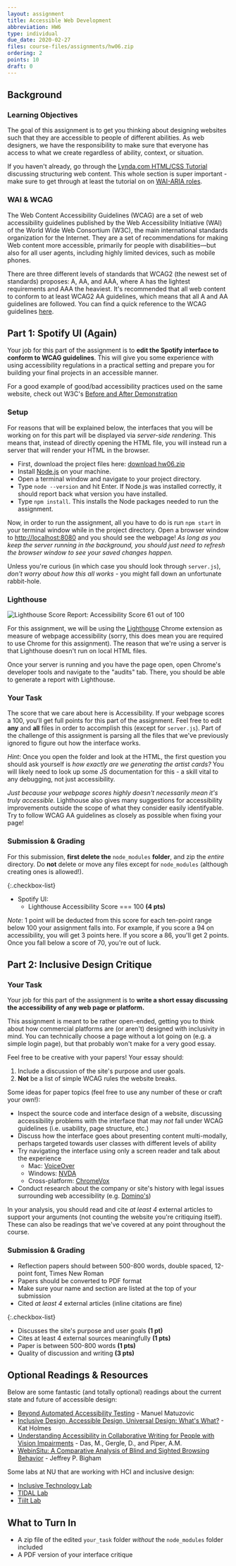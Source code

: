 ```yaml
---
layout: assignment
title: Accessible Web Development
abbreviation: HW6
type: individual
due_date: 2020-02-27
files: course-files/assignments/hw06.zip
ordering: 2
points: 10
draft: 0
---
```

<style>
    img {
        max-width: 1000px;
        max-height: 600px;
    }
</style>

## Background

### Learning Objectives

The goal of this assignment is to get you thinking about designing websites such that they are accessible to people of different abilities.
As web designers, we have the responsibility to make sure that everyone has access to what we create regardless of ability, context, or situation.

If you haven't already, go through the [Lynda.com HTML/CSS Tutorial][Lynda] discussing structuring web content.
This whole section is super important - make sure to get through at least the tutorial on on [WAI-ARIA roles][Lynda WAI-ARIA]. 

### WAI & WCAG

The Web Content Accessibility Guidelines (WCAG) are a set of web accessibility guidelines published by the Web Accessibility Initiative (WAI) of the World Wide Web Consortium (W3C), the main international standards organization for the Internet.
They are a set of recommendations for making Web content more accessible, primarily for people with disabilities—but also for all user agents, including highly limited devices, such as mobile phones.

There are three different levels of standards that WCAG2 (the newest set of standards) proposes: A, AA, and AAA, where A has the lightest requirements and AAA the heaviest.
It's recommended that all web content to conform to at least WCAG2 AA guidelines, which means that all A and AA guidelines are followed.
You can find a quick reference to the WCAG guidelines [here][WCAG Quickref].

## Part 1: Spotify UI (Again)

Your job for this part of the assignment is to **edit the Spotify interface to conform to WCAG guidelines**.
This will give you some experience with using accessibility regulations in a practical setting and prepare you for building your final projects in an accessible manner.

For a good example of good/bad accessibility practices used on the same website, check out W3C's [Before and After Demonstration][b4a]

### Setup

For reasons that will be explained below, the interfaces that you will be working on for this part will be displayed via *server-side rendering*. This means that, instead of directly opening the HTML file, you will instead run a server that will render your HTML in the browser.

- First, download the project files here: <a class="hw" href="{{site.baseurl}}/{{page.files}}">download hw06.zip<i class="fasfa-link"></i></a>
- Install [Node.js][Node] on your machine.
- Open a terminal window and navigate to your project directory.
- Type `node --version` and hit Enter. If Node.js was installed correctly, it should report back what version you have installed.
- Type `npm install`. This installs the Node packages needed to run the assignment.

Now, in order to run the assignment, all you have to do is run `npm start` in your terminal window while in the project directory. Open a browser window to [http://localhost:8080](http://localhost:8080) and you should see the webpage! *As long as you keep the server running in the background, you should just need to refresh the browser window to see your saved changes happen.*

Unless you're curious (in which case you should look through `server.js`), *don't worry about how this all works* - you might fall down an unfortunate rabbit-hole.

### Lighthouse

![Lighthouse Score Report: Accessibility Score 61 out of 100][lighthouse-img]

For this assignment, we will be using the [Lighthouse][Lighthouse] Chrome extension as measure of webpage accessibility (sorry, this does mean you are required to use Chrome for this assignment). The reason that we're using a server is that Lighthouse doesn't run on local HTML files.

Once your server is running and you have the page open, open Chrome's developer tools and navigate to the "audits" tab. There, you should be able to generate a report with Lighthouse.

### Your Task

The score that we care about here is Accessibility. If your webpage scores a 100, you'll get full points for this part of the assignment. Feel free to edit **any** and **all** files in order to accomplish this (except for `server.js`). Part of the challenge of this assignment is parsing all the files that we've previously ignored to figure out how the interface works.

*Hint*: Once you open the folder and look at the HTML, the first question you should ask yourself is *how exactly are we generating the artist cards?* You will likely need to look up some JS documentation for this - a skill vital to any debugging, not just accessibility.

*Just because your webpage scores highly doesn't necessarily mean it's truly accessible.* Lighthouse also gives many suggestions for accessibility improvements outside the scope of what they consider easily identifyable. Try to follow WCAG AA guidelines as closely as possible when fixing your page!

### Submission & Grading

For this submission, **first delete the** `node_modules` **folder**, and zip the *entire* directory. Do **not** delete or move any files except for `node_modules` (although creating ones is allowed!).

{:.checkbox-list}
* Spotify UI:
  * Lighthouse Accessibility Score === 100 **(4 pts)**

*Note*: 1 point will be deducted from this score for each ten-point range below 100 your assignment falls into.
For example, if you score a 94 on accessibility, you will get 3 points here. If you score a 86, you'll get 2 points.
Once you fall below a score of 70, you're out of luck.

## Part 2: Inclusive Design Critique

### Your Task

Your job for this part of the assignment is to **write a short essay discussing the accessibility of any web page or platform.**

This assignment is meant to be rather open-ended, getting you to think about how commercial platforms are (or aren't) designed with inclusivity in mind. You can technically choose a page without a lot going on (e.g. a simple login page), but that probably won't make for a very good essay.

Feel free to be creative with your papers! Your essay should:
1. Include a discussion of the site's purpose and user goals.
2. **Not** be a list of simple WCAG rules the website breaks.

Some ideas for paper topics (feel free to use any number of these or craft your own!):

* Inspect the source code and interface design of a website, discussing accessibility problems with the interface that may *not* fall under WCAG guidelines (i.e. usability, page structure, etc.)
* Discuss how the interface goes about presenting content multi-modally, perhaps targeted towards user classes with different levels of ability
* Try navigating the interface using only a screen reader and talk about the experience
  * Mac: [VoiceOver][VoiceOver]
  * Windows: [NVDA][NVDA]
  * Cross-platform: [ChromeVox][ChromeVox]
* Conduct research about the company or site's history with legal issues surrounding web accessibility (e.g. [Domino's][Domino's])

In your analysis, you should read and cite *at least 4* external articles to support your arguments (not counting the website you're critiquing itself). These can also be readings that we've covered at any point throughout the course.

### Submission & Grading

* Reflection papers should between 500-800 words, double spaced, 12-point font, Times New Roman
* Papers should be converted to PDF format
* Make sure your name and section are listed at the top of your submission
* Cited *at least 4* external articles (inline citations are fine)

{:.checkbox-list}
* Discusses the site's purpose and user goals **(1 pt)**
* Cites at least 4 external sources meaningfully **(1 pts)**
* Paper is between 500-800 words **(1 pts)**
* Quality of discussion and writing **(3 pts)**

## Optional Readings & Resources

Below are some fantastic (and totally optional) readings about the current state and future of accessible design:

* [Beyond Automated Accessibility Testing][Beyond Automation] - Manuel Matuzovic
* [Inclusive Design, Accessible Design, Universal Design: What's What?][Holmes] - Kat Holmes
* [Understanding Accessibility in Collaborative Writing for People with Vision Impairments][Collab] - Das, M., Gergle, D., and Piper, A.M.
* [WebinSitu: A Comparative Analysis of Blind and Sighted Browsing Behavior][WebinSitu] - Jeffrey P. Bigham

Some labs at NU that are working with HCI and inclusive design:
* [Inclusive Technology Lab][ITL]
* [TIDAL Lab][TIDAL]
* [Tiilt Lab][Tiilt]

## What to Turn In

* A zip file of the edited `your_task` folder *without* the `node_modules` folder included
* A PDF version of your interface critique

[b4a]: https://www.w3.org/WAI/demos/bad/
[Beyond Automation]: https://www.matuzo.at/blog/beyond-automatic-accessibility-testing-6-things-i-check-on-every-website-i-build/
[ChromeVox]: https://chrome.google.com/webstore/detail/chromevox-classic-extensi/kgejglhpjiefppelpmljglcjbhoiplfn?hl=en-GB
[Collab]: https://dl.acm.org/doi/10.1145/3359293
[Domino's]: https://www.ciodive.com/news/what-dominos-digital-accessibility-lawsuit-means-for-compliance/564737/
[Holmes]: https://www.fastcompany.com/90243282/the-no-1-thing-youre-getting-wrong-about-inclusive-design
[ITL]: https://inclusive.northwestern.edu
[Lighthouse]: https://chrome.google.com/webstore/detail/lighthouse/blipmdconlkpinefehnmjammfjpmpbjk?hl=en
[Lynda]: https://www.linkedin.com/learning/html-essential-training/the-value-of-structure?u=75814418
[Lynda WAI-ARIA]: https://www.linkedin.com/learning/html-essential-training/using-wai-aria-roles?u=75814418
[Node]: https://nodejs.org/en/download/
[NVDA]: https://www.nvaccess.org/download/
[TIDAL]: https://tidal.northwestern.edu
[Tiilt]: https://tiilt.northwestern.edu/projects/
[VoiceOver]: https://www.applevis.com/guides/beginners-guide-using-macos-voiceover
[WCAG Quickref]: https://www.w3.org/WAI/WCAG21/quickref/
[WebinSitu]: https://dl.acm.org/doi/pdf/10.1145/1296843.1296854

[lighthouse-img]: {{site.baseurl}}/assets/images/hw06/lighthouse.png
